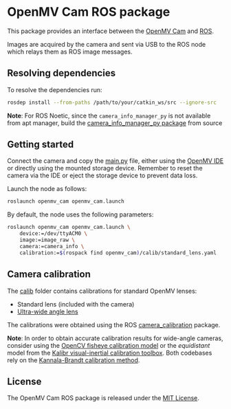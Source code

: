 # OpenMV Cam ROS package

This package provides an interface between the [OpenMV Cam](https://openmv.io/) and [ROS](http://www.ros.org/).

Images are acquired by the camera and sent via USB to the ROS node which relays them as ROS image messages.

## Resolving dependencies

To resolve the dependencies run:

```sh
rosdep install --from-paths /path/to/your/catkin_ws/src --ignore-src
```

**Note**:
For ROS Noetic, since the `camera_info_manager_py` is not available from apt manager, build the [camera_info_manager_py package](https://github.com/ros-perception/camera_info_manager_py) from source

## Getting started

Connect the camera and copy the [main.py](util/main.py) file, either using the [OpenMV IDE](https://openmv.io/pages/download) or directly using the mounted storage device.
Remember to reset the camera via the IDE or eject the storage device to prevent data loss.

Launch the node as follows:

```sh
roslaunch openmv_cam openmv_cam.launch
```

By default, the node uses the following parameters:

```sh
roslaunch openmv_cam openmv_cam.launch \
    device:=/dev/ttyACM0 \
    image:=image_raw \
    camera:=camera_info \
    calibration:=$(rospack find openmv_cam)/calib/standard_lens.yaml
```

## Camera calibration

The [calib](calib/) folder contains calibrations for standard OpenMV lenses:

* Standard lens (included with the camera)
* [Ultra-wide angle lens](https://openmv.io/collections/lenses/products/ultra-wide-angle-lens)

The calibrations were obtained using the ROS [camera_calibration](http://wiki.ros.org/camera_calibration) package.

**Note**:
In order to obtain accurate calibration results for wide-angle cameras, consider using the [OpenCV fisheye calibration model](https://docs.opencv.org/3.4.8/db/d58/group__calib3d__fisheye.html) or the *equidistant* model from the [Kalibr visual-inertial calibration toolbox](https://github.com/ethz-asl/kalibr).
Both codebases rely on the [Kannala-Brandt calibration method](https://ieeexplore.ieee.org/document/1642666).

## License

The OpenMV Cam ROS package is released under the [MIT License](LICENSE.md).
